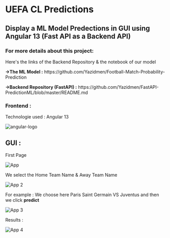 # UEFA CL Predictions

<h2>Display a ML Model Predections in GUI using Angular 13 (Fast API as a Backend API) </h2>

<h3>For more details about this project:</h3>
<p>Here's the links of the Backend Repository & the notebook of our model </p>
<p><strong>->The ML Model  :</strong> https://github.com/Yazidmen/Football-Match-Probability-Prediction</p>
<p><strong>->Backend Repository (FastAPI) :</strong> https://github.com/Yazidmen/FastAPI-PredictionML/blob/master/README.md </p>
<h3>Frontend :</h3>
<p>Technologie used : Angular 13 </p>

![angular-logo](https://user-images.githubusercontent.com/81382178/169706035-3a10497c-c8d8-4525-ad77-9d987dbadb54.png)

<h2>GUI :</h2>
<p>First Page</p>

![App](https://user-images.githubusercontent.com/81382178/169706110-3d527083-1768-4cf6-a58c-035fc5133b49.png)

<p>We select the Home Team Name & Away Team Name</p>

![App 2](https://user-images.githubusercontent.com/81382178/169706146-765f02b4-c62e-48a5-9467-04d15b423d09.png)

<p>For example : We choose here Paris Saint Germain VS Juventus and then we click <strong>predict</strong></p>

![App 3](https://user-images.githubusercontent.com/81382178/169706164-5abb72ed-aaad-41e9-b9e8-75aa302192df.png)

<p>Results :</p>

![App 4](https://user-images.githubusercontent.com/81382178/169706183-8281faa2-1ec8-424a-9083-a1625300099e.png)


